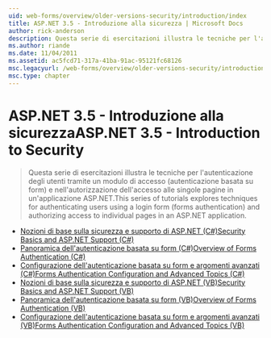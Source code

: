 ```yaml
---
uid: web-forms/overview/older-versions-security/introduction/index
title: ASP.NET 3.5 - Introduzione alla sicurezza | Microsoft Docs
author: rick-anderson
description: Questa serie di esercitazioni illustra le tecniche per l'autenticazione degli utenti tramite un modulo di accesso (autenticazione basata su form) e autorizzare l'accesso alle singole pagine...
ms.author: riande
ms.date: 11/04/2011
ms.assetid: ac5fcd71-317a-41ba-91ac-95121fc68126
msc.legacyurl: /web-forms/overview/older-versions-security/introduction
msc.type: chapter
---
```

<a name="aspnet-35---introduction-to-security"></a><span data-ttu-id="5a4ed-103">ASP.NET 3.5 - Introduzione alla sicurezza</span><span class="sxs-lookup"><span data-stu-id="5a4ed-103">ASP.NET 3.5 - Introduction to Security</span></span>
====================
> <span data-ttu-id="5a4ed-104">Questa serie di esercitazioni illustra le tecniche per l'autenticazione degli utenti tramite un modulo di accesso (autenticazione basata su form) e nell'autorizzazione dell'accesso alle singole pagine in un'applicazione ASP.NET.</span><span class="sxs-lookup"><span data-stu-id="5a4ed-104">This series of tutorials explores techniques for authenticating users using a login form (forms authentication) and authorizing access to individual pages in an ASP.NET application.</span></span>


- [<span data-ttu-id="5a4ed-105">Nozioni di base sulla sicurezza e supporto di ASP.NET (C#)</span><span class="sxs-lookup"><span data-stu-id="5a4ed-105">Security Basics and ASP.NET Support (C#)</span></span>](security-basics-and-asp-net-support-cs.md)
- [<span data-ttu-id="5a4ed-106">Panoramica dell'autenticazione basata su form (C#)</span><span class="sxs-lookup"><span data-stu-id="5a4ed-106">Overview of Forms Authentication (C#)</span></span>](an-overview-of-forms-authentication-cs.md)
- [<span data-ttu-id="5a4ed-107">Configurazione dell'autenticazione basata su form e argomenti avanzati (C#)</span><span class="sxs-lookup"><span data-stu-id="5a4ed-107">Forms Authentication Configuration and Advanced Topics (C#)</span></span>](forms-authentication-configuration-and-advanced-topics-cs.md)
- [<span data-ttu-id="5a4ed-108">Nozioni di base sulla sicurezza e supporto di ASP.NET (VB)</span><span class="sxs-lookup"><span data-stu-id="5a4ed-108">Security Basics and ASP.NET Support (VB)</span></span>](security-basics-and-asp-net-support-vb.md)
- [<span data-ttu-id="5a4ed-109">Panoramica dell'autenticazione basata su form (VB)</span><span class="sxs-lookup"><span data-stu-id="5a4ed-109">Overview of Forms Authentication (VB)</span></span>](an-overview-of-forms-authentication-vb.md)
- [<span data-ttu-id="5a4ed-110">Configurazione dell'autenticazione basata su form e argomenti avanzati (VB)</span><span class="sxs-lookup"><span data-stu-id="5a4ed-110">Forms Authentication Configuration and Advanced Topics (VB)</span></span>](forms-authentication-configuration-and-advanced-topics-vb.md)
